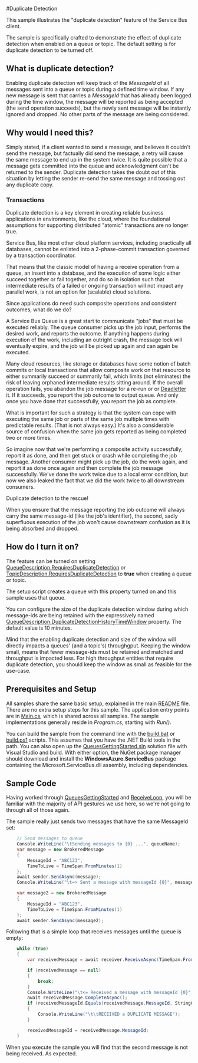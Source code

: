 #Duplicate Detection

This sample illustrates the "duplicate detection" feature of the Service Bus client.

The sample is specifically crafted to demonstrate the effect of duplicate detection when
enabled on a queue or topic. The default setting is for duplicate detection to be turned off. 

## What is duplicate detection?

Enabling duplicate detection will keep track of the *MessageId* of all messages sent into 
a queue or topic during a defined time window. If any new message is sent that carries a 
*MessageId* that has already been logged during the time window, the message will be reported
as being accepted (the send operation succeeds), but the newly sent message will be instantly 
ignored and dropped. No other parts of the message are being considered.

## Why would I need this?

Simply stated, if a client wanted to send a message, and believes it couldn't send the message, 
but factually did send the message, a retry will cause the same message to end up in the system 
twice. It is quite possible that a message gets committed into the queue and acknowledgment can't 
be returned to the sender. Duplicate detection takes the doubt out of this situation by letting
the sender re-send the same message and tossing out any duplicate copy.

### Transactions  

Duplicate detection is a key element in creating reliable business applications in environments,
like the cloud, where the foundational assumptions for supporting distributed "atomic" transactions 
are no longer true.

Service Bus, like most other cloud platform services, including practically all databases, cannot 
be enlisted into a 2-phase-commit transaction governed by a transaction coordinator. 

That means that the classic model of having a receive operation from a queue, an insert into a database, 
and the execution of some logic either succeed together or fail together, and do so in isolation such that 
intermediate results of a failed or ongoing transaction will not impact any parallel work, is not an 
option for (scalable) cloud solutions. 

Since applications do need such composite operations and consistent outcomes, what do we do?

A Service Bus Queue is a great start to communicate "jobs" that must be executed reliably. The 
queue consumer picks up the job input, performs the desired work, and reports the outcome. If anything 
happens during execution of the work, including an outright crash, the message lock will eventually
expire, and the job will be picked up again and can again be executed.

Many cloud resources, like storage or databases have some notion of batch commits or local 
transactions that allow composite work on that resource to either summarily succeed or summarily 
fail, which limits (not eliminates) the risk of leaving orphaned intermediate results sitting around. 
If the overall operation fails, you abandon the job message for a re-run or or [Deadletter](../Deadletter) it. 
If it succeeds, you report the job outcome to output queue. And only once you have done that successfully,
you report the job as complete.  

What is important for such a strategy is that the system can cope with executing the same job or parts 
of the same job multiple times with predictable results. (That is not always easy.) It's also a considerable 
source of confusion when the same job gets reported as being completed two or more times.

So imagine now that we're performing a composite activity successfully, report it as done, and then 
get stuck or crash while completing the job message. Another consumer might pick up the job, do the work 
again, and report it as done once again and then complete the job message successfully. We've done the 
work twice due to a local error condition, but now we also leaked the fact that we did the work twice to all 
downstream consumers.        

Duplicate detection to the rescue!

When you ensure that the message reporting the job outcome will always carry the same message-id (like the 
job's identifier), the second, sadly superfluous execution of the job won't cause downstream confusion 
as it is being absorbed and dropped.      
      
   
## How do I turn it on?

The feature can be turned on setting [QueueDescription.RequiresDuplicateDetection](https://msdn.microsoft.com/library/azure/microsoft.servicebus.messaging.queuedescription.requiresduplicatedetection.aspx) or
[TopicDescription.RequiresDuplicateDetection]() to **true** when creating a queue or topic.  

The setup script creates a queue with this property turned on and this sample uses that queue.

You can configure the size of the duplicate detection window during which message-ids are being
retained with the expressively named [QueueDescription.DuplicateDetectionHistoryTimeWindow](https://msdn.microsoft.com/en-us/library/azure/microsoft.servicebus.messaging.queuedescription.duplicatedetectionhistorytimewindow.aspx) property. The default
value is 10 minutes. 

Mind that the enabling duplicate detection and size of the window will directly impacts a queues' (and a topic's) throughgput.
Keeping the window small, means that fewer message-ids must be retained and matched and throughput is impacted less. For 
high throughput entities that require duplicate detection, you should keep the window as small as feasible for the use-case.     
   
## Prerequisites and Setup

All samples share the same basic setup, explained in the main [README](../README.md) file. There are no extra setup steps for this sample.
The application entry points are in [Main.cs](../common/Main.md), which is shared across all samples. The sample implementations generally
reside in *Program.cs*, starting with *Run()*.

You can build the sample from the command line with the [build.bat](build.bat) or [build.ps1](build.ps1) scripts. This assumes that you
have the .NET Build tools in the path. You can also open up the [QueuesGettingStarted.sln](QueuesGettingStarted.sln) solution file with Visual Studio and build.
With either option, the NuGet package manager should download and install the **WindowsAzure.ServiceBus** package containing the
Microsoft.ServiceBus.dll assembly, including dependencies.

## Sample Code

Having worked through [QueuesGettingStarted](../QueuesGettingStarted) and [ReceiveLoop](../ReceiveLoop), you
will be familiar with the majority of API gestures we use here, so we're not going to through all of 
those again.

The sample really just sends two messages that have the same MessageId set:  

``` C#
    // Send messages to queue
    Console.WriteLine("\tSending messages to {0} ...", queueName);
    var message = new BrokeredMessage
    {
        MessageId = "ABC123",
        TimeToLive = TimeSpan.FromMinutes(1)
    };
    await sender.SendAsync(message);
    Console.WriteLine("\t=> Sent a message with messageId {0}", message.MessageId);

    var message2 = new BrokeredMessage
    {
        MessageId = "ABC123",
        TimeToLive = TimeSpan.FromMinutes(1)
    };
    await sender.SendAsync(message2);
```

Following that is a simple loop that receives messages until the queue is empty:

``` C#
    while (true)
    {
        var receivedMessage = await receiver.ReceiveAsync(TimeSpan.FromSeconds(10));

        if (receivedMessage == null)
        {
            break;
        }
        Console.WriteLine("\t<= Received a message with messageId {0}", receivedMessage.MessageId);
        await receivedMessage.CompleteAsync();
        if (receivedMessageId.Equals(receivedMessage.MessageId, StringComparison.OrdinalIgnoreCase))
        {
            Console.WriteLine("\t\tRECEIVED a DUPLICATE MESSAGE");
        }

        receivedMessageId = receivedMessage.MessageId;
    }
``` 

When you execute the sample you will find that the second message is not being received. As expected.